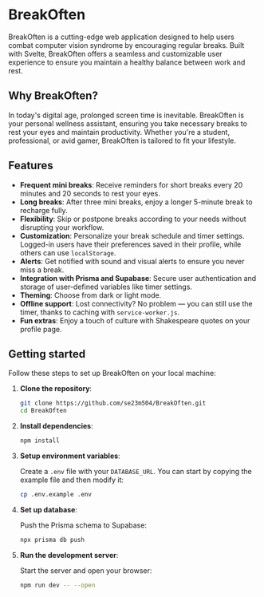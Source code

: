 # BreakOften

BreakOften is a cutting-edge web application designed to help users combat computer vision syndrome by encouraging regular breaks. Built with Svelte, BreakOften offers a seamless and customizable user experience to ensure you maintain a healthy balance between work and rest.

## Why BreakOften?

In today's digital age, prolonged screen time is inevitable. BreakOften is your personal wellness assistant, ensuring you take necessary breaks to rest your eyes and maintain productivity. Whether you're a student, professional, or avid gamer, BreakOften is tailored to fit your lifestyle.

## Features

- **Frequent mini breaks**: Receive reminders for short breaks every 20 minutes and 20 seconds to rest your eyes.
- **Long breaks**: After three mini breaks, enjoy a longer 5-minute break to recharge fully.
- **Flexibility**: Skip or postpone breaks according to your needs without disrupting your workflow.
- **Customization**: Personalize your break schedule and timer settings. Logged-in users have their preferences saved in their profile, while others can use `localStorage`.
- **Alerts**: Get notified with sound and visual alerts to ensure you never miss a break.
- **Integration with Prisma and Supabase**: Secure user authentication and storage of user-defined variables like timer settings.
- **Theming**: Choose from dark or light mode.
- **Offline support**: Lost connectivity? No problem — you can still use the timer, thanks to caching with `service-worker.js`.
- **Fun extras**: Enjoy a touch of culture with Shakespeare quotes on your profile page.

## Getting started

Follow these steps to set up BreakOften on your local machine:

1. **Clone the repository**:

   ```bash
   git clone https://github.com/se23m504/BreakOften.git
   cd BreakOften
   ```

2. **Install dependencies**:

   ```bash
   npm install
   ```

3. **Setup environment variables**:

   Create a `.env` file with your `DATABASE_URL`. You can start by copying the example file and then modify it:

   ```bash
   cp .env.example .env
   ```

4. **Set up database**:

   Push the Prisma schema to Supabase:

   ```bash
   npx prisma db push
   ```

5. **Run the development server**:

   Start the server and open your browser:

   ```bash
   npm run dev -- --open
   ```
